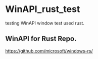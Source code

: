 # WinAPI_rust_test
testing WinAPI window test used rust.

## WinAPI for Rust Repo.

https://github.com/microsoft/windows-rs/
